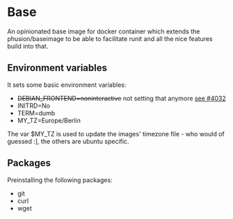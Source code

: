 # Base 
An opinionated base image for docker container which extends the phusion/baseimage to be able to facilitate runit and all the nice features build into that.

## Environment variables
It sets some basic environment variables:

* ~~DEBIAN_FRONTEND=noninteractive~~ not setting that anymore [see #4032](https://github.com/docker/docker/issues/4032)
* INITRD=No
* TERM=dumb 
* MY_TZ=Europe/Berlin

The var $MY_TZ is used to update the images' timezone file - who would of guessed :], the others are ubuntu specific.

## Packages
Preinstalling the following packages:

* git 
* curl
* wget



